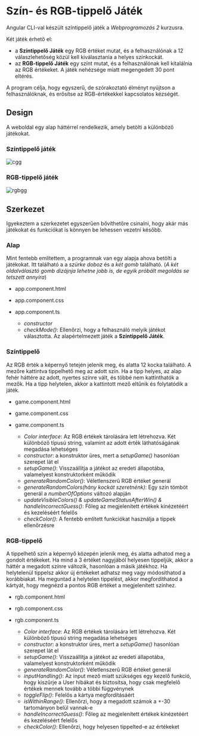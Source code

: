 # Szín- és RGB-tippelő Játék
Angular CLI-val készült színtippelő játék a *Webprogramozás 2* kurzusra.

Két játék érhető el:
* a **Színtippelő Játék** egy RGB értéket mutat, és a felhasználónak a 12 válaszlehetőség közül kell kiválasztania a helyes színkockát.
* az **RGB-tippelő Játék** egy színt mutat, és a felhasználónak kell kitalálnia az RGB értékeket. A játék nehézsége miatt megengedett 30 pont eltérés.

A program célja, hogy egyszerű, de szórakoztató élményt nyújtson a felhasználóknak, és erősítse az RGB-értékekkel kapcsolatos kézségét.
## Design
A weboldal egy alap háttérrel rendelkezik, amely betölti a különböző játékokat.
### Színtippelő játék
![cgg](https://github.com/figuranna/color-guessing-game/assets/101461379/bd87a45d-9b96-4627-add4-14fb34f7e9ef)
### RGB-tippelő játék
![rgbgg](https://github.com/figuranna/color-guessing-game/assets/101461379/6b5f5ddb-5354-4ba5-ad3a-791c59b1ff2a)

## Szerkezet
Igyekeztem a szerkezetet egyszerűen bővíthetőre csinalni, hogy akár más játékokat és funkciókat is könnyen be lehessen vezetni később.
### Alap
Mint fentebb említettem, a programnak van egy alapja ahova betölti a játékokat. Itt található a a *szürke doboz* és a *két gomb* található. (*A két oldalválasztó gomb dizájnja lehetne jobb is, de egyik próbált megoldás se tetszett annyira*)

* app.component.html
* app.component.css
* app.component.ts

  *  *constructor*
  *  *checkMode()*: Ellenőrzi, hogy a felhasználó melyik játékot választotta. Az alapértelmezett játék a **Színtippelő Játék**.
### Színtippelő
Az RGB érték a képernyő tetején jelenik meg, és alatta 12 kocka található. A mezőre kattintva tippelhető meg az adott szín. Ha a tipp helyes, az alap fehér háttére az adott, nyertes színre vált, és többé nem kattinthatók a mezők. Ha a tipp helytelen, akkor a kattintott mező eltűnik és folytatódik a játék.

* game.component.html
* game.component.css
* game.component.ts
  
  * *Color interface*: Az RGB értékek tárolására lett létrehozva. Két különböző típusú string, valamint az adott érték láthatóságának megadása lehetséges
  * *constructor*: a konstruktor üres, mert a *setupGame()* hasonlóan szerepet lát el
  * *setupGame()*: Visszaállítja a játékot az eredeti állapotába, valamelyest konstruktorként működik
  * *generateRandomColor()*: Véletlenszerű RGB értéket generál
  * *generateRandomColors(hány kockát szeretnénk)*: Egy szín tömböt generál a *numberOfOptions* változó alapján
  * *updateVisibleColors() & updateGameStatusAfterWin() & handleIncorrectGuess()*: Főleg az megjelenített értékek kinézetéért és kezeléséért felelős
  * *checkColor()*: A fentebb említett funkciókat használja a tippek ellenőrzésre
### RGB-tippelő
A tippelhető szín a képernyő közepén jelenik meg, és alatta adhatod meg a gondolt értékeket. Ha mind a 3 értéket nagyjából helyesen tippeljük, akkor a háttér a megadott színre változik, hasonlóan a másik játékhoz. Ha helytelenül tippelsz akkor új értékeket adhatsz meg vagy módosíthatod a korábbiakat. Ha meguntad a helytelen tippelést, akkor megfordíthatod a kártyát, hogy megnézd a pontos RGB értéket a megjelenített színhez.

* rgb.component.html
* rgb.component.css
* rgb.component.ts

  * *Color interface*: Az RGB értékek tárolására lett létrehozva. Két különböző típusú string megadása lehetséges
  * *constructor*: a konstruktor üres, mert a *setupGame()* hasonlóan szerepet lát el
  * *setupGame()*: Visszaállítja a játékot az eredeti állapotába, valamelyest konstruktorként működik
  * *generateRandomColor()*: Véletlenszerű RGB értéket generál
  * *inputHandling()*: Az input mező miatt szükséges egy kezelő funkció, hogy kiszűrje a User hibákat és biztosítsa, hogy csak megfelelő értékek mennek tovább a többi függvénynek
  * *toggleFlip()*: Felelős a kártya megfordításáért
  * *isWithinRange()*: Ellenőrzi, hogy a megadott számok a +-30 tartományon belül vannak-e
  * *handleIncorrectGuess()*: Főleg az megjelenített értékek kinézetéért és kezeléséért felelős
  * *checkColor()*: Ellenőrzi, hogy helyesen tippelted-e az értékeket
